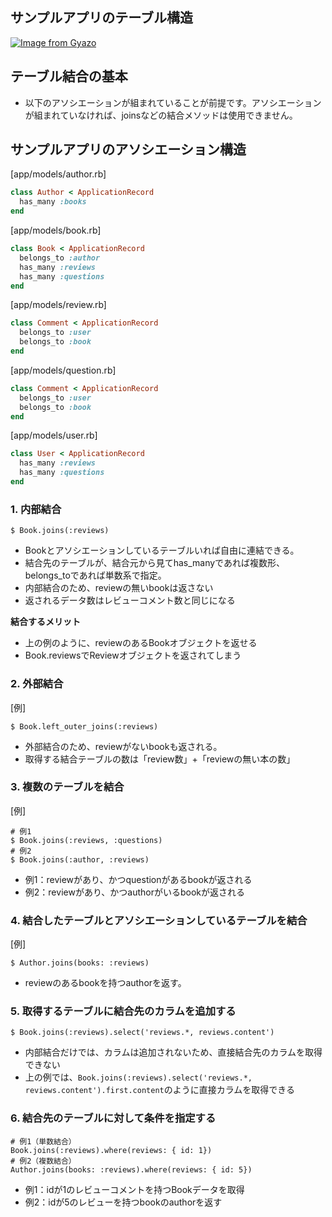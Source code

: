 ## サンプルアプリのテーブル構造
[![Image from Gyazo](https://t.gyazo.com/teams/diveintocode/4cc6ee847b174f22207ca8acbe87655b.png)](https://diveintocode.gyazo.com/4cc6ee847b174f22207ca8acbe87655b)

## テーブル結合の基本
- 以下のアソシエーションが組まれていることが前提です。アソシエーションが組まれていなければ、joinsなどの結合メソッドは使用できません。

## サンプルアプリのアソシエーション構造
[app/models/author.rb]
```rb
class Author < ApplicationRecord
  has_many :books
end
```
[app/models/book.rb]
```rb
class Book < ApplicationRecord
  belongs_to :author
  has_many :reviews
  has_many :questions
end
```
[app/models/review.rb]
```rb
class Comment < ApplicationRecord
  belongs_to :user
  belongs_to :book
end
```
[app/models/question.rb]
```rb
class Comment < ApplicationRecord
  belongs_to :user
  belongs_to :book
end
```
[app/models/user.rb]
```rb
class User < ApplicationRecord
  has_many :reviews
  has_many :questions
end
```
### 1. 内部結合
```
$ Book.joins(:reviews)
```
- Bookとアソシエーションしているテーブルいれば自由に連結できる。
- 結合先のテーブルが、結合元から見てhas_manyであれば複数形、belongs_toであれば単数系で指定。
- 内部結合のため、reviewの無いbookは返さない
- 返されるデータ数はレビューコメント数と同じになる

**結合するメリット**
- 上の例のように、reviewのあるBookオブジェクトを返せる
- Book.reviewsでReviewオブジェクトを返されてしまう

### 2. 外部結合
[例]
```
$ Book.left_outer_joins(:reviews)
```
- 外部結合のため、reviewがないbookも返される。
- 取得する結合テーブルの数は「review数」+「reviewの無い本の数」

### 3. 複数のテーブルを結合
[例]
```
# 例1
$ Book.joins(:reviews, :questions)
# 例2
$ Book.joins(:author, :reviews)
```
- 例1：reviewがあり、かつquestionがあるbookが返される
- 例2：reviewがあり、かつauthorがいるbookが返される

### 4. 結合したテーブルとアソシエーションしているテーブルを結合

[例]
```
$ Author.joins(books: :reviews)
```
- reviewのあるbookを持つauthorを返す。

### 5. 取得するテーブルに結合先のカラムを追加する
```
$ Book.joins(:reviews).select('reviews.*, reviews.content')
```
- 内部結合だけでは、カラムは追加されないため、直接結合先のカラムを取得できない
- 上の例では、`Book.joins(:reviews).select('reviews.*, reviews.content').first.content`のように直接カラムを取得できる

### 6. 結合先のテーブルに対して条件を指定する
```
# 例1（単数結合）
Book.joins(:reviews).where(reviews: { id: 1})
# 例2（複数結合）
Author.joins(books: :reviews).where(reviews: { id: 5})
```
- 例1：idが1のレビューコメントを持つBookデータを取得
- 例2：idが5のレビューを持つbookのauthorを返す
